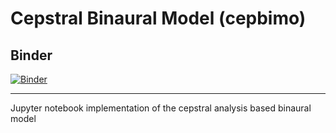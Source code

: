 # Cepstral Binaural Model (cepbimo)
## Binder
[![Binder](https://mybinder.org/badge_logo.svg)](https://mybinder.org/v2/gh/JerameyATyler/mybinder_environment/main?urlpath=git-pull%3Frepo%3Dhttps%253A%252F%252Fgithub.com%252FJerameyATyler%252Fcepbimo%26urlpath%3Dlab%252Ftree%252Fcepbimo%252Fcepbimo%252Findex.ipynb%26branch%3Dmain)

***
Jupyter notebook implementation of the cepstral analysis based binaural model
